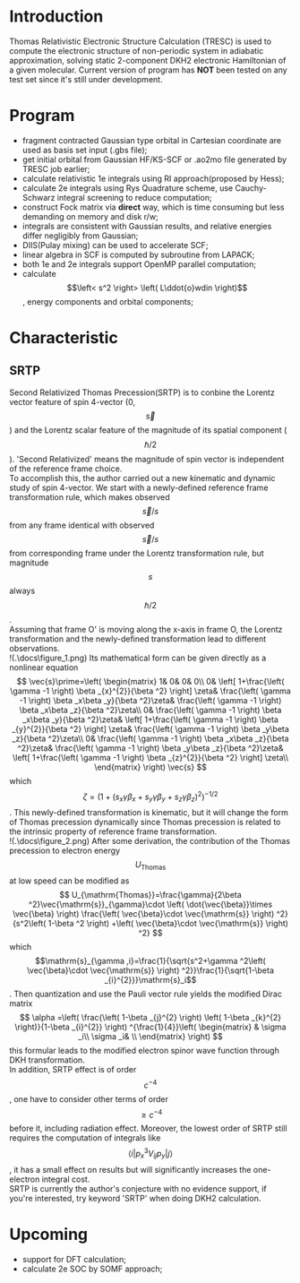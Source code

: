 # Introduction
Thomas Relativistic Electronic Structure Calculation (TRESC) is used to compute the electronic structure of non-periodic system in adiabatic approximation,
solving static 2-component DKH2 electronic Hamiltonian of a given molecular.
Current version of program has **NOT** been tested on any test set since it's still under development.
# Program
* fragment contracted Gaussian type orbital in Cartesian coordinate are used as basis set input (.gbs file);
* get initial orbital from Gaussian HF/KS-SCF or .ao2mo file generated by TRESC job earlier;
* calculate relativistic 1e integrals using RI approach(proposed by Hess);
* calculate 2e integrals using Rys Quadrature scheme, use Cauchy-Schwarz integral screening to reduce computation;
* construct Fock matrix via **direct** way, which is time consuming but less demanding on memory and disk r/w;
* integrals are consistent with Gaussian results, and relative energies differ negligibly from Gaussian;
* DIIS(Pulay mixing) can be used to accelerate SCF;
* linear algebra in SCF is computed by subroutine from LAPACK;
* both 1e and 2e integrals support OpenMP parallel computation;
* calculate $$\left< s^2 \right> \left( L\ddot{o}wdin \right)$$, energy components and orbital components;
# Characteristic
## SRTP
Second Relativized Thomas Precession(SRTP) is to conbine the Lorentz vector feature of spin 4-vector (0,$$\vec{s}$$) and the Lorentz scalar feature of the magnitude of its spatial component ($$\hbar /2$$). 'Second Relativized' means the magnitude of spin vector is independent of the reference frame choice.  
To accomplish this, the author carried out a new kinematic and dynamic study of spin 4-vector. We start with a newly-defined reference frame transformation rule, which makes observed $$\vec{s}/s$$ from any frame identical with observed $$\vec{s}/s$$ from corresponding frame under the Lorentz transformation rule, but magnitude $$s$$ always $$\hbar /2$$.    
Assuming that frame O' is moving along the x-axis in frame O, the Lorentz transformation and the newly-defined transformation lead to different observations.  
!(.\\docs\\figure_1.png)
Its mathematical form can be given directly as a nonlinear equation  
$$
\vec{s}\prime=\left( \begin{matrix}
	1&		0&		0&		0\\
	0&		\left[ 1+\frac{\left( \gamma -1 \right) \beta _{x}^{2}}{\beta ^2} \right] \zeta&		\frac{\left( \gamma -1 \right) \beta _x\beta _y}{\beta ^2}\zeta&		\frac{\left( \gamma -1 \right) \beta _x\beta _z}{\beta ^2}\zeta\\
	0&		\frac{\left( \gamma -1 \right) \beta _x\beta _y}{\beta ^2}\zeta&		\left[ 1+\frac{\left( \gamma -1 \right) \beta _{y}^{2}}{\beta ^2} \right] \zeta&		\frac{\left( \gamma -1 \right) \beta _y\beta _z}{\beta ^2}\zeta\\
	0&		\frac{\left( \gamma -1 \right) \beta _x\beta _z}{\beta ^2}\zeta&		\frac{\left( \gamma -1 \right) \beta _y\beta _z}{\beta ^2}\zeta&		\left[ 1+\frac{\left( \gamma -1 \right) \beta _{z}^{2}}{\beta ^2} \right] \zeta\\
\end{matrix} \right) \vec{s}
$$
which $$\zeta =\left( 1+\left( s_x\gamma \beta _x+s_y\gamma \beta _y+s_z\gamma \beta _z \right) ^2 \right) ^{-1/2}$$. This newly-defined transformation is kinematic, but it will change the form of Thomas precession dynamically since Thomas precession is related to the intrinsic property of reference frame transformation.  
!(.\\docs\\figure_2.png)
After some derivation, the contribution of the Thomas precession to electron energy $$U_{\mathrm{Thomas}}$$ at low speed can be modified as
$$
U_{\mathrm{Thomas}}=\frac{\gamma}{2\beta ^2}\vec{\mathrm{s}}_{\gamma}\cdot \left( \dot{\vec{\beta}}\times \vec{\beta} \right) \frac{\left( \vec{\beta}\cdot \vec{\mathrm{s}} \right) ^2}{s^2\left( 1-\beta ^2 \right) +\left( \vec{\beta}\cdot \vec{\mathrm{s}} \right) ^2}
$$
which $$\mathrm{s}_{\gamma ,i}=\frac{1}{\sqrt{s^2+\gamma ^2\left( \vec{\beta}\cdot \vec{\mathrm{s}} \right) ^2}}\frac{1}{\sqrt{1-\beta _{i}^{2}}}\mathrm{s}_i$$. Then quantization and use the Pauli vector rule yields the modified Dirac matrix 
$$
\alpha =\left( \frac{\left( 1-\beta _{j}^{2} \right) \left( 1-\beta _{k}^{2} \right)}{1-\beta _{i}^{2}} \right) ^{\frac{1}{4}}\left( \begin{matrix}
	&		\sigma _i\\
	\sigma _i&		\\
\end{matrix} \right) 
$$
this formular leads to the modified electron spinor wave function through DKH transformation.  
In addition, SRTP effect is of order $$c^{-4}$$, one have to consider other terms of order $$\geqslant c^{-4}$$ before it, including radiation effect. Moreover, the lowest order of SRTP still requires the computation of integrals like $$\langle i|p_{x}^{3}V_{ij}p_y|j\rangle$$, it has a small effect on results but will significantly increases the one-electron integral cost.  
SRTP is currently the author's conjecture with no evidence support, if you're interested, try keyword 'SRTP' when doing DKH2 calculation.
# Upcoming
* support for DFT calculation;
* calculate 2e SOC by SOMF approach;
